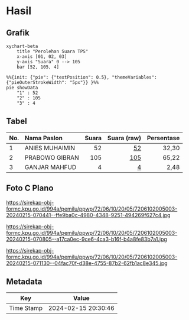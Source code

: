 # Hasil

## Grafik

```mermaid
xychart-beta
    title "Perolehan Suara TPS"
    x-axis [01, 02, 03]
    y-axis "Suara" 0 --> 105
    bar [52, 105, 4]
```

```mermaid
%%{init: {"pie": {"textPosition": 0.5}, "themeVariables": {"pieOuterStrokeWidth": "5px"}} }%%
pie showData
    "1" : 52
    "2" : 105
    "3" : 4
```

## Tabel

| No. | Nama Paslon    | Suara | Suara (raw) | Persentase |
|:--- |:-------------- | -----:| -----------:| ----------:|
| 1   | ANIES MUHAIMIN | 52    | [52][p-1]   | 32,30      |
| 2   | PRABOWO GIBRAN | 105   | [105][p-2]  | 65,22      |
| 3   | GANJAR MAHFUD  | 4     | [4][p-3]    | 2,48       |


[p-1]: https://github.com/gigit-pemilu/pemilu-2024-72-sulawesi-tengah/blob/main/pilpres/hitung-suara/sub/72-sulawesi-tengah/sub/06-morowali/sub/10-bahodopi/sub/2005-keurea/sub/003-tps/sub/paslon-1.txt
[p-2]: https://github.com/gigit-pemilu/pemilu-2024-72-sulawesi-tengah/blob/main/pilpres/hitung-suara/sub/72-sulawesi-tengah/sub/06-morowali/sub/10-bahodopi/sub/2005-keurea/sub/003-tps/sub/paslon-2.txt
[p-3]: https://github.com/gigit-pemilu/pemilu-2024-72-sulawesi-tengah/blob/main/pilpres/hitung-suara/sub/72-sulawesi-tengah/sub/06-morowali/sub/10-bahodopi/sub/2005-keurea/sub/003-tps/sub/paslon-3.txt

## Foto C Plano

https://sirekap-obj-formc.kpu.go.id/994a/pemilu/ppwp/72/06/10/20/05/7206102005003-20240215-070441--ffe9ba0c-4980-4348-9251-494269f627c4.jpg

https://sirekap-obj-formc.kpu.go.id/994a/pemilu/ppwp/72/06/10/20/05/7206102005003-20240215-070805--a17ca0ec-9ce6-4ca3-b16f-b4a8fe83b7a1.jpg

https://sirekap-obj-formc.kpu.go.id/994a/pemilu/ppwp/72/06/10/20/05/7206102005003-20240215-071130--04fac70f-d38e-4755-87b2-62fb1ac8e345.jpg


## Metadata

| Key        | Value               |
| ---------- | ------------------- |
| Time Stamp | 2024-02-15 20:30:46 |



